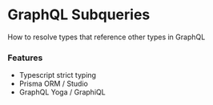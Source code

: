# GraphQL Subqueries

How to resolve types that reference other types in GraphQL

### Features

- Typescript strict typing
- Prisma ORM / Studio
- GraphQL Yoga / GraphiQL
